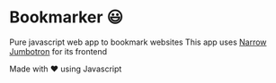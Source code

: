 # Bookmarker :smiley:
Pure javascript web app to bookmark websites
This app uses [Narrow Jumbotron](https://getbootstrap.com/docs/3.3/examples/jumbotron-narrow/) for its frontend

Made with :heart: using Javascript
